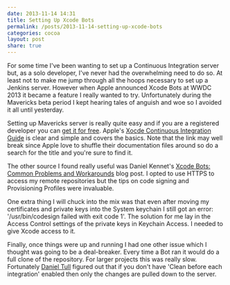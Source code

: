 ```yaml
---
date: 2013-11-14 14:31
title: Setting Up Xcode Bots
permalink: /posts/2013-11-14-setting-up-xcode-bots
categories: cocoa
layout: post
share: true
---
```


For some time I've been wanting to set up a Continuous Integration server but, as a solo developer, I've never had the overwhelming need to do so. At least not to make me jump through all the hoops necessary to set up a Jenkins server. However when Apple announced Xcode Bots at WWDC 2013 it became a feature I really wanted to try. Unfortunately during the Mavericks beta period I kept hearing tales of anguish and woe so I avoided it all until yesterday.

Setting up Mavericks server is really quite easy and if you are a registered developer you can [get it for free](http://appleinsider.com/articles/13/10/24/apple-offers-developers-free-copies-of-os-x-server-for-mavericks-in-bid-to-keep-apps-fresh). Apple's [Xocde Continuous Integration Guide](https://developer.apple.com/library/mac/documentation/IDEs/Conceptual/xcode_guide-continuous_integration/000-About_Continuous_Integration/about_continuous_integration.html#//apple_ref/doc/uid/TP40013292-CH1-SW1) is clear and simple and covers the basics. Note that the link may well break since Apple love to shuffle their documentation files around so do a search for the title and you're sure to find it.

The other source I found really useful was Daniel Kennet's [Xcode Bots: Common Problems and Workarounds](http://ikennd.ac/blog/2013/10/xcode-bots-common-problems-and-workarounds/) blog post. I opted to use HTTPS to access my remote repositories but the tips on code signing and Provisioning Profiles were invaluable.

One extra thing I will chuck into the mix was that even after moving my certificates and private keys into the System keychain I still got an error: '/usr/bin/codesign failed with exit code 1'. The solution for me lay in the Access Control settings of the private keys in Keychain Access. I needed to give Xcode access to it.

Finally, once things were up and running I had one other issue which I thought was going to be a deal-breaker. Every time a Bot ran it would do a full clone of the repository. For larger projects this was really slow. Fortunately [Daniel Tull](https://twitter.com/danielctull) figured out that if you don't have 'Clean before each integration' enabled then only the changes are pulled down to the server.
